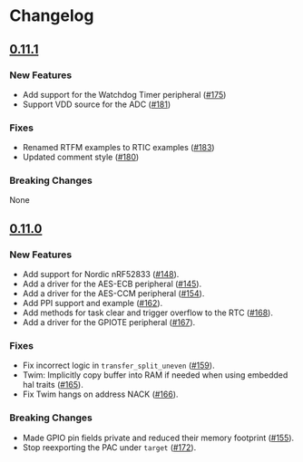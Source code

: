 # Changelog

## [0.11.1]

### New Features

- Add support for the Watchdog Timer peripheral ([#175])
- Support VDD source for the ADC ([#181])

### Fixes

- Renamed RTFM examples to RTIC examples ([#183])
- Updated comment style ([#180])

### Breaking Changes

None

[#175]: https://github.com/nrf-rs/nrf-hal/pull/175
[#180]: https://github.com/nrf-rs/nrf-hal/pull/180
[#181]: https://github.com/nrf-rs/nrf-hal/pull/181
[#183]: https://github.com/nrf-rs/nrf-hal/pull/183

## [0.11.0]

### New Features

- Add support for Nordic nRF52833 ([#148]).
- Add a driver for the AES-ECB peripheral ([#145]).
- Add a driver for the AES-CCM peripheral ([#154]).
- Add PPI support and example ([#162]).
- Add methods for task clear and trigger overflow to the RTC ([#168]).
- Add a driver for the GPIOTE peripheral ([#167]).

### Fixes

- Fix incorrect logic in `transfer_split_uneven` ([#159]).
- Twim: Implicitly copy buffer into RAM if needed when using embedded hal traits ([#165]).
- Fix Twim hangs on address NACK ([#166]).

### Breaking Changes

- Made GPIO pin fields private and reduced their memory footprint ([#155]).
- Stop reexporting the PAC under `target` ([#172]).

[#148]: https://github.com/nrf-rs/nrf-hal/pull/148
[#145]: https://github.com/nrf-rs/nrf-hal/pull/145
[#154]: https://github.com/nrf-rs/nrf-hal/pull/154
[#155]: https://github.com/nrf-rs/nrf-hal/pull/155
[#159]: https://github.com/nrf-rs/nrf-hal/pull/159
[#162]: https://github.com/nrf-rs/nrf-hal/pull/162
[#165]: https://github.com/nrf-rs/nrf-hal/pull/165
[#166]: https://github.com/nrf-rs/nrf-hal/pull/166
[#168]: https://github.com/nrf-rs/nrf-hal/pull/168
[#167]: https://github.com/nrf-rs/nrf-hal/pull/167
[#172]: https://github.com/nrf-rs/nrf-hal/pull/172

[0.11.0]: https://github.com/nrf-rs/nrf-hal/releases/tag/v0.11.0
[0.11.1]: https://github.com/nrf-rs/nrf-hal/releases/tag/v0.11.1
